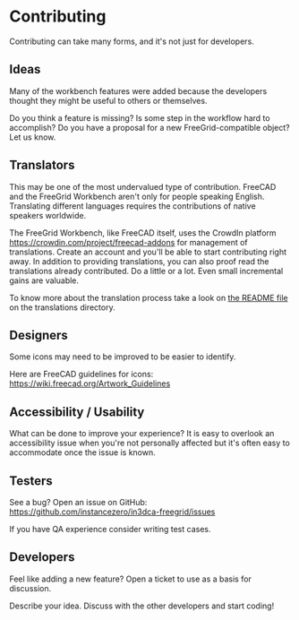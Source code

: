 # Contributing

Contributing can take many forms, and it's not just for developers.

## Ideas

Many of the workbench features were added because the developers thought they
might be useful to others or themselves.

Do you think a feature is missing? Is some step in the workflow hard to accomplish?
Do you have a proposal for a new FreeGrid-compatible object? Let us know.

## Translators

This may be one of the most undervalued type of contribution. FreeCAD and the
FreeGrid Workbench aren't only for people speaking English. Translating different
languages requires the contributions of native speakers worldwide.

The FreeGrid Workbench, like FreeCAD itself, uses the CrowdIn platform
<https://crowdin.com/project/freecad-addons> for management of translations.
Create an account and you'll be able to start contributing right away. In addition
to providing translations, you can also proof read the translations already contributed.
Do a little or a lot. Even small incremental gains are valuable.

To know more about the translation process take a look on
[the README file](./freecad/freegrid/resources/translations) on the
translations directory.

## Designers

Some icons may need to be improved to be easier to identify.

Here are FreeCAD guidelines for icons: <https://wiki.freecad.org/Artwork_Guidelines>

## Accessibility / Usability

What can be done to improve your experience?
It is easy to overlook an accessibility issue when you're not personally affected
but it's often easy to accommodate once the issue is known.

## Testers

See a bug? Open an issue on GitHub: <https://github.com/instancezero/in3dca-freegrid/issues>

If you have QA experience consider writing test cases.

## Developers

Feel like adding a new feature? Open a ticket to use as a basis for discussion.

Describe your idea. Discuss with the other developers and start coding!
